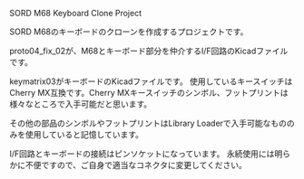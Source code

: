 SORD M68 Keyboard Clone Project

SORD M68のキーボードのクローンを作成するプロジェクトです。

proto04_fix_02が、M68とキーボード部分を仲介するI/F回路のKicadファイルです。

keymatrix03がキーボードのKicadファイルです。
使用しているキースイッチはCherry MX互換です。Cherry MXキースイッチのシンボル、フットプリントは様々なところで入手可能だと思います。

その他の部品のシンボルやフットプリントはLibrary Loaderで入手可能なもののみを使用していると記憶しています。

I/F回路とキーボードの接続はピンソケットになっています。
永続使用には明らかに不便ですので、ご自身で適当なコネクタに変更してください。
